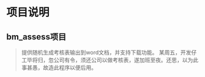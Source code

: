 # 项目说明


## bm_assess项目


> 提供随机生成考核表输出到word文档，并支持下载功能。
> 某周五，开发仔工毕将归，忽公司有令，须还公司以做考核表，遂加班至夜。还思，以为此事甚愚，故造此程序以便后用。

